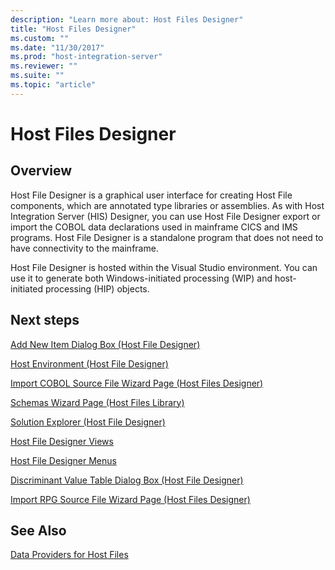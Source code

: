 ```yaml
---
description: "Learn more about: Host Files Designer"
title: "Host Files Designer"
ms.custom: ""
ms.date: "11/30/2017"
ms.prod: "host-integration-server"
ms.reviewer: ""
ms.suite: ""
ms.topic: "article"
---
```

# Host Files Designer

## Overview
Host File Designer is a graphical user interface for creating Host File components, which are annotated type libraries or assemblies. As with Host Integration Server (HIS) Designer, you can use Host File Designer export or import the COBOL data declarations used in mainframe CICS and IMS programs. Host File Designer is a standalone program that does not need to have connectivity to the mainframe.  
  
 Host File Designer is hosted within the Visual Studio environment. You can use it to generate both Windows-initiated processing (WIP) and host-initiated processing (HIP) objects.  
  
## Next steps
 [Add New Item Dialog Box (Host File Designer)](../core/add-new-item-dialog-box-host-file-designer-1.md)  
  
 [Host Environment (Host File Designer)](../core/host-environment-host-file-designer-1.md)  
  
 [Import COBOL Source File Wizard Page (Host Files Designer)](../core/import-cobol-source-file-wizard-page-host-files-designer-1.md)  
  
 [Schemas Wizard Page (Host Files Library)](../core/schemas-wizard-page-host-files-library-1.md)  
  
 [Solution Explorer (Host File Designer)](../core/solution-explorer-host-file-designer-2.md)  
  
 [Host File Designer Views](../core/host-file-designer-views2.md)  
  
 [Host File Designer Menus](../core/host-file-designer-menus1.md)  
  
 [Discriminant Value Table Dialog Box (Host File Designer)](../core/discriminant-value-table-dialog-box-host-file-designer-2.md)  
  
 [Import RPG Source File Wizard Page (Host Files Designer)](../core/import-rpg-source-file-wizard-page-host-files-designer-2.md)  
  
## See Also  
 [Data Providers for Host Files](../core/data-providers-for-host-files1.md)
